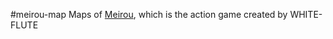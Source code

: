 #meirou-map
Maps of [Meirou](http://www.whiteflute.org/?mode=view&realmId=2&name=%E8%BF%B7%E7%89%A2), which is the action game created by WHITE-FLUTE
